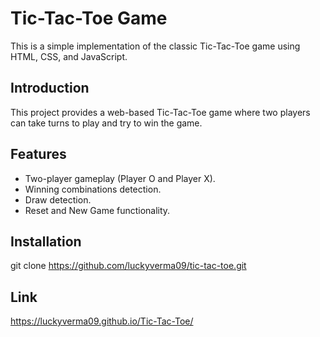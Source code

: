 # Tic-Tac-Toe Game

This is a simple implementation of the classic Tic-Tac-Toe game using HTML, CSS, and JavaScript.



## Introduction

This project provides a web-based Tic-Tac-Toe game where two players can take turns to play and try to win the game.

## Features

- Two-player gameplay (Player O and Player X).
- Winning combinations detection.
- Draw detection.
- Reset and New Game functionality.

## Installation

   git clone https://github.com/luckyverma09/tic-tac-toe.git


## Link

   https://luckyverma09.github.io/Tic-Tac-Toe/
